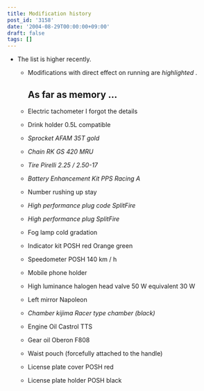 ```yaml
---
title: Modification history
post_id: '3158'
date: '2004-08-29T00:00:00+09:00'
draft: false
tags: []
---
```


*   The list is higher recently.
    
    *   Modifications with direct effect on running are _highlighted_ .
        
        ## As far as memory ...
        
    *   Electric tachometer I forgot the details
        
    *   Drink holder 0.5L compatible
    *   _Sprocket AFAM 35T gold_
    *   _Chain RK GS 420 MRU_
    *   _Tire Pirelli 2.25 / 2.50-17_
    *   _Battery Enhancement Kit PPS Racing A_
    *   Number rushing up stay
    *   _High performance plug code SplitFire_
    *   _High performance plug SplitFire_
    *   Fog lamp cold gradation
    *   Indicator kit POSH red Orange green
    *   Speedometer POSH 140 km / h
    *   Mobile phone holder
    *   High luminance halogen head valve 50 W equivalent 30 W
    *   Left mirror Napoleon
    *   _Chamber kijima Racer type chamber (black)_
    *   Engine Oil Castrol TTS
    *   Gear oil Oberon F808
    *   Waist pouch (forcefully attached to the handle)
    *   License plate cover POSH red
    *   License plate holder POSH black